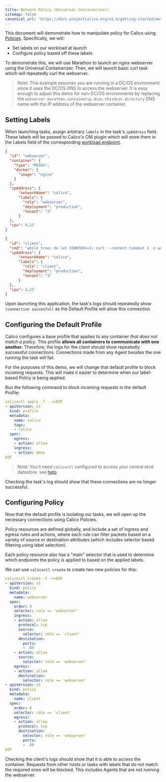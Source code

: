 ```yaml
---
title: Network Policy (Universal Containerizer)
sitemap: false 
canonical_url: 'https://docs.projectcalico.org/v2.6/getting-started/mesos/tutorials/policy/universal-containerizer'
---
```


This document will demonstrate how to manipulate policy for Calico using
[Policies]({{site.baseurl}}/{{page.version}}/reference/calicoctl/resources/policy). Specifically, we will:

- Set labels on our workload at launch
- Configure policy based off these labels

To demonstrate this, we will use Marathon to launch an nginx webserver using the Universal Containerizer.
Then, we will launch basic curl task which will repeatedly curl the webserver.  

> Note: This example assumes you are running in a DC/OS environment since it uses the DC/OS DNS to access the
> webserver.  It is easy enough to adjust this demo for non-DC/OS environments by replacing the 
> `webserver.marathon.containerip.dcos.thisdcos.directory` DNS name with the IP address of the webserver container.

## Setting Labels

When launching tasks, assign arbitrary `labels` in the task's `ipAddress` field.
These labels will be passed to Calico's CNI plugin which will store them in the
Labels field of the corresponding
[workload endpoint]({{site.baseurl}}/{{page.version}}/reference/calicoctl/resources/workloadendpoint#definitions).

```json
{
  "id": "webserver",
  "container": {
    "type": "MESOS",
    "docker": {
      "image": "nginx"
    }
  },
  "ipAddress": {
      "networkName": "calico",
      "labels": {
        "role": "webserver",
        "deployment": "production",
        "tenant": "3"
      }
  },
  "cpu": 0.25
}
```

```json
{
  "id": "client",
  "cmd": "while true; do let COUNTER+=1; curl --connect-timeout 1 -s webserver.marathon.containerip.dcos.thisdcos.directory > /dev/null && echo \"(connection $COUNTER succesful)\" || echo \"($COUNTER timed out)\"; sleep 1; done",
  "ipAddress": {
      "networkName": "calico",
      "labels": {
        "role": "client",
        "deployment": "production",
        "tenant": "3"
      }
  },
  "cpu": 0.25
}
```

Upon launching this application, the task's logs should repeatedly show `(connection succesful)`
as the Default Profile will allow this connection.

## Configuring the Default Profile

Calico configures a base profile that applies to any container
_that does not match a policy_. This profile **allows all containers to communicate
with one another**. Therefore, the logs for the client should show repeatedly
successful connections. Connections made from
any Agent besides the one running the task will fail.

For the purposes of this demo, we will change that default profile to block
incoming requests. This will make it easier to determine when our label-based Policy is
being applied.

Run the following command to block incoming requests in the default Profile:

```yaml
calicoctl apply -f - <<EOF
- apiVersion: v1
  kind: profile
  metadata:
    name: calico
    tags:
    - calico
  spec:
    egress:
    - action: allow
    ingress:
    - action: deny
EOF
```

>Note: You'll need `calicoctl` configured to access your central etcd datastore. see [help]({{site.baseurl}}/{{page.version}}/reference/calicoctl/setup/etcdv2)

Checking the task's log should show that these connections are no longer successful.

## Configuring Policy

Now that the default profile is isolating our tasks, we will open up the necessary
connections using Calico Policies.

Policy resources are defined globally, and include a set of ingress and egress
rules and actions, where each rule can filter packets based on a variety
of source or destination attributes (which includes selector based filtering
using label selection).

Each policy resource also has a "main" selector that is used to determine which
endpoints the policy is applied to based on the applied labels.

We can use `calicoctl create` to create two new policies for this:

```yaml
calicoctl create -f -<<EOF
- apiVersion: v1
  kind: policy
  metadata:
    name: webserver
  spec:
    order: 0
    selector: role == 'webserver'
    ingress:
    - action: allow
      protocol: tcp
      source:
        selector: role == 'client'
      destination:
        ports:
        -  80
    - action: allow
      source:
        selector: role == 'webserver'
    egress:
    - action: allow
      destination:
        selector: role == 'webserver'
- apiVersion: v1
  kind: policy
  metadata:
    name: client
  spec:
    order: 0
    selector: role == 'client'
    egress:
    - action: allow
      protocol: tcp
      destination:
        selector: role == 'webserver'
        ports:
        -  80
EOF
```

Checking the client's logs should show that it is able to access the container.
Requests from other hosts or tasks with labels that do not match the required
ones will be blocked. This includes Agents that are not running the webserver.
